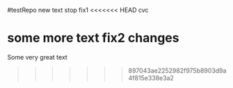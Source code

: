 #testRepo
new text
stop
fix1
<<<<<<< HEAD
cvc

some more text
fix2 changes
=======
Some very great text
>>>>>>> 897043ae2252982f975b8903d9a4f815e338e3a2
